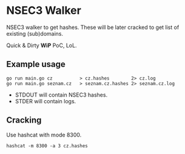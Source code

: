 # NSEC3 Walker

NSEC3 walker to get hashes. These will be later cracked to get list of existing (sub)domains.

Quick & Dirty **WiP** PoC, LoL.

## Example usage

```
go run main.go cz          > cz.hashes        2> cz.log
go run main.go seznam.cz   > seznam.cz.hashes 2> seznam.cz.log
```

- STDOUT will contain NSEC3 hashes.
- STDER will contain logs.

## Cracking

Use hashcat with mode 8300.

```
hashcat -m 8300 -a 3 cz.hashes
```
